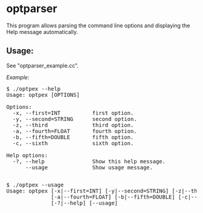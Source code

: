 optparser
=========

This program allows parsing the command line options and displaying the Help message automatically.

Usage:
------

 See "optparser_example.cc".



*Example:*
<pre>
$ ./optpex --help
Usage: optpex [OPTIONS]

Options:
  -x, --first=INT          first option.
  -y, --second=STRING      second option.
  -z, --third              third option.
  -a, --fourth=FLOAT       fourth option.
  -b, --fifth=DOUBLE       fifth option.
  -c, --sixth              sixth option.

Help options:
  -?, --help               Show this help message.
      --usage              Show usage message.

</pre>

<pre>
$ ./optpex --usage
Usage: optpex [-x|--first=INT] [-y|--second=STRING] [-z|--third]
              [-a|--fourth=FLOAT] [-b|--fifth=DOUBLE] [-c|--sixth]
              [-?|--help] [--usage]

</pre>
